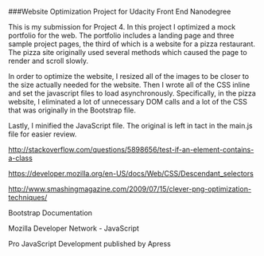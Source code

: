 ###Website Optimization Project for Udacity Front End Nanodegree

This is my submission for Project 4.  In this project I optimized a mock portfolio
for the web.  The portfolio includes a landing page and three sample project pages, 
the third of which is a website for a pizza restaurant.  The pizza site originally 
used several methods which caused the page to render and scroll slowly.

In order to optimize the website, I resized all of the images to be closer to the 
size actually needed for the website.  Then I wrote all of the CSS inline and set 
the javascript files to load asynchronously. Specifically, in the pizza website, I 
eliminated a lot of unnecessary DOM calls and a lot of the CSS that was originally 
in the Bootstrap file.

Lastly, I minified the JavaScript file.  The original is left in tact in the main.js 
file for easier review.

http://stackoverflow.com/questions/5898656/test-if-an-element-contains-a-class

https://developer.mozilla.org/en-US/docs/Web/CSS/Descendant_selectors

http://www.smashingmagazine.com/2009/07/15/clever-png-optimization-techniques/

Bootstrap Documentation

Mozilla Developer Network - JavaScript

Pro JavaScript Development published by Apress
